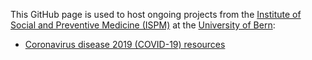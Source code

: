 This GitHub page is used to host ongoing projects from the [Institute of Social and Preventive Medicine (ISPM)](https://www.ispm.unibe.ch) at the [University of Bern](https://www.unibe.ch):


* [Coronavirus disease 2019 (COVID-19) resources](https://ispmbern.github.io/covid-19)
